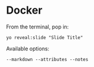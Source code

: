 
# Docker

From the terminal, pop in:

  ```yo reveal:slide "Slide Title"```

Available options:

 ```--markdown --attributes --notes```
